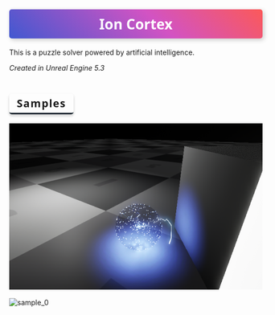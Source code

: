 <h1 style="color: white; background: linear-gradient(43deg, #4158D0 0%, #d253c3 58%, #FB5959 100%); text-align: center; padding: 10px; box-shadow: 3px 3px 10px rgba(0,0,0,0.2); font-family: 'Segoe UI', Tahoma, Geneva, Verdana, sans-serif; border-radius: 5px; text-transform: capitalize;">
    Ion Cortex
</h1>

This is a puzzle solver powered by artificial intelligence.

*Created in Unreal Engine 5.3*

<h2 style="display: inline-block; padding: 5px 15px; border-radius: 5px; border-bottom: 3px solid #1a252f; font-family: 'Segoe UI', Tahoma, Geneva, Verdana, sans-serif; text-transform: capitalize; letter-spacing: 1.5px; box-shadow: 0px 3px 5px rgba(0,0,0,0.2);">
    Samples
</h2>

<img alt="" src="samples/sample_1.png"/>

![sample_0](samples/sampel_1.gif)